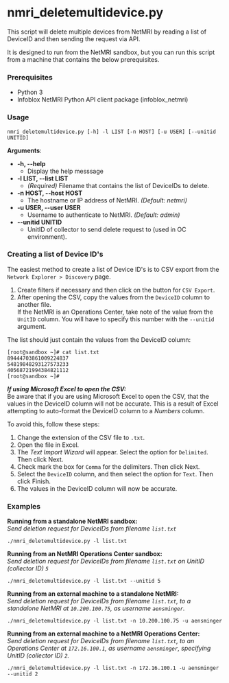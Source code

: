# nmri_deletemultidevice.py

This script will delete multiple devices from NetMRI by reading a list of DeviceID and then sending the request via API.

It is designed to run from the NetMRI sandbox, but you can run this script from a machine that contains the below prerequisites.


### Prerequisites
  - Python 3
  - Infoblox NetMRI Python API client package (infoblox_netmri)

### Usage
```
nmri_deletemultidevice.py [-h] -l LIST [-n HOST] [-u USER] [--unitid UNITID]
```

**Arguments**:
- **-h, --help**
  -  Display the help messsage
- **-l LIST, --list LIST** 
  - *(Required)* Filename that contains the list of DeviceIDs to delete. 
- **-n HOST, --host HOST**
  - The hostname or IP address of NetMRI. *(Default: netmri)* 
- **-u USER, --user USER**
  - Username to authenticate to NetMRI. *(Default: admin)*
- **--unitid UNITID**
  - UnitID of collector to send delete request to (used in OC environment).

### Creating a list of Device ID's
The easiest method to create a list of Device ID's is to CSV export from the ```Network Explorer > Discovery``` page.  
1. Create filters if necessary and then click on the button for ```CSV Export```.  
2. After opening the CSV, copy the values from the ```DeviceID``` column to another file.  
If the NetMRI is an Operations Center, take note of the value from the ```UnitID``` column. You will have to specify this number with the ```--unitid``` argument.
  
The list should just contain the values from the DeviceID column:
```
[root@sandbox ~]# cat list.txt
89444703861009224837
54819848293127573233
40568721994384821112
[root@sandbox ~]# 
```

***If using Microsoft Excel to open the CSV:***  
Be aware that if you are using Microsoft Excel to open the CSV, that the values in the DeviceID column will not be accurate. This is a result of Excel attempting to auto-format the DeviceID column to a *Numbers* column.  
  
To avoid this, follow these steps:
1. Change the extension of the CSV file to ```.txt```.
2. Open the file in Excel.
3. The *Text Import Wizard* will appear. Select the option for ```Delimited```. Then click Next.
4. Check mark the box for ```Comma``` for the delimiters. Then click Next.
5. Select the ```DeviceID``` column, and then select the option for ```Text```. Then click Finish.
6. The values in the DeviceID column will now be accurate.


### Examples
**Running from a standalone NetMRI sandbox:**  
*Send deletion request for DeviceIDs from filename ```list.txt```*
```
./nmri_deletemultidevice.py -l list.txt
```
  
**Running from an NetMRI Operations Center sandbox:**  
*Send deletion request for DeviceIDs from filename ```list.txt``` on UnitID (collector ID) ```5```*
```
./nmri_deletemultidevice.py -l list.txt --unitid 5
```
  
**Running from an external machine to a standalone NetMRI:**  
*Send deletion request for DeviceIDs from filename ```list.txt```, to a standalone NetMRI at ```10.200.100.75```, as username ```aensminger```.*
```
./nmri_deletemultidevice.py -l list.txt -n 10.200.100.75 -u aensminger
```
  
**Running from an external machine to a NetMRI Operations Center:**  
*Send deletion request for DeviceIDs from filename ```list.txt```, to an Operations Center at ```172.16.100.1```, as username ```aensminger```, specifying UnitID (collector ID) ```2```.*
```
./nmri_deletemultidevice.py -l list.txt -n 172.16.100.1 -u aensminger --unitid 2
```
